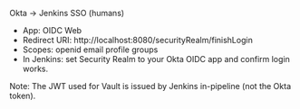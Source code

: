 Okta → Jenkins SSO (humans)
- App: OIDC Web
- Redirect URI: http://localhost:8080/securityRealm/finishLogin
- Scopes: openid email profile groups
- In Jenkins: set Security Realm to your Okta OIDC app and confirm login works.

Note: The JWT used for Vault is issued by Jenkins in-pipeline (not the Okta token).
